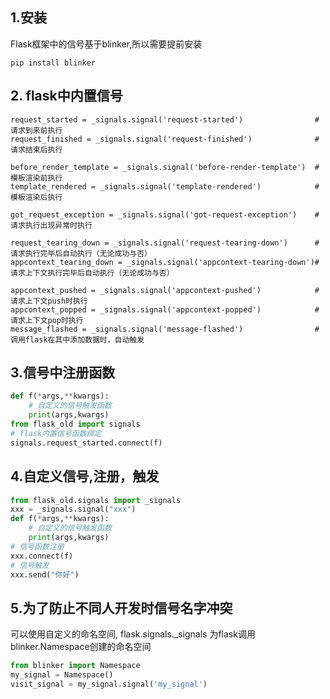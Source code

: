 ## 1.安装
Flask框架中的信号基于blinker,所以需要提前安装
```shell script
pip install blinker
```
## 2. flask中内置信号
```
request_started = _signals.signal('request-started')                # 请求到来前执行
request_finished = _signals.signal('request-finished')              # 请求结束后执行
  
before_render_template = _signals.signal('before-render-template')  # 模板渲染前执行
template_rendered = _signals.signal('template-rendered')            # 模板渲染后执行
  
got_request_exception = _signals.signal('got-request-exception')    # 请求执行出现异常时执行
  
request_tearing_down = _signals.signal('request-tearing-down')      # 请求执行完毕后自动执行（无论成功与否）
appcontext_tearing_down = _signals.signal('appcontext-tearing-down')# 请求上下文执行完毕后自动执行（无论成功与否）
  
appcontext_pushed = _signals.signal('appcontext-pushed')            # 请求上下文push时执行
appcontext_popped = _signals.signal('appcontext-popped')            # 请求上下文pop时执行
message_flashed = _signals.signal('message-flashed')                # 调用flask在其中添加数据时，自动触发
```


## 3.信号中注册函数
```python
def f(*args,**kwargs):
    # 自定义的信号触发函数
    print(args,kwargs)
from flask_old import signals
# flask内置信号函数绑定 
signals.request_started.connect(f)
```


## 4.自定义信号,注册，触发
```python
from flask_old.signals import _signals
xxx = _signals.signal("xxx") 
def f(*args,**kwargs):
    # 自定义的信号触发函数
    print(args,kwargs)
# 信号函数注册 
xxx.connect(f)
# 信号触发 
xxx.send("你好")
```

## 5.为了防止不同人开发时信号名字冲突
可以使用自定义的命名空间,
flask.signals._signals 为flask调用blinker.Namespace创建的命名空间
````python
from blinker import Namespace
my_signal = Namespace()
visit_signal = my_signal.signal('my_signal')
````